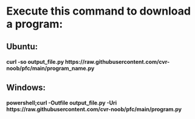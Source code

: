 <h1>Execute this command to download a program:</h1>
<h2>Ubuntu:</h2>
<h4>curl -so output_file.py https://raw.githubusercontent.com/cvr-noob/pfc/main/program_name.py</h4>
<h2>Windows:</h2>
<h4>powershell;curl -Outfile output_file.py -Uri https://raw.githubusercontent.com/cvr-noob/pfc/main/program.py</h4>
